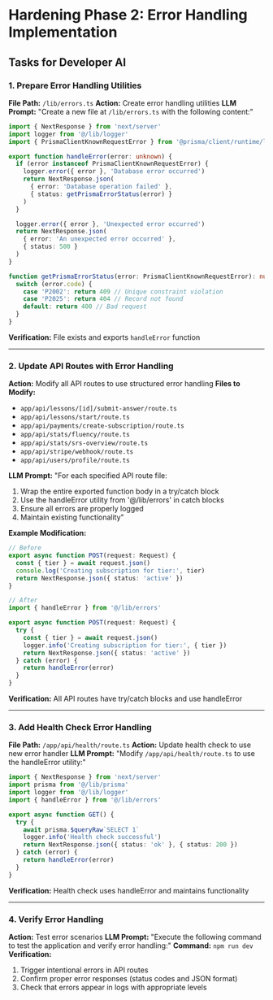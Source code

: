 # Hardening Phase 2: Error Handling Implementation

## Tasks for Developer AI

### 1. Prepare Error Handling Utilities
**File Path:** `/lib/errors.ts`
**Action:** Create error handling utilities
**LLM Prompt:** "Create a new file at `/lib/errors.ts` with the following content:"
```typescript
import { NextResponse } from 'next/server'
import logger from '@/lib/logger'
import { PrismaClientKnownRequestError } from '@prisma/client/runtime/library'

export function handleError(error: unknown) {
  if (error instanceof PrismaClientKnownRequestError) {
    logger.error({ error }, 'Database error occurred')
    return NextResponse.json(
      { error: 'Database operation failed' },
      { status: getPrismaErrorStatus(error) }
    )
  }

  logger.error({ error }, 'Unexpected error occurred')
  return NextResponse.json(
    { error: 'An unexpected error occurred' },
    { status: 500 }
  )
}

function getPrismaErrorStatus(error: PrismaClientKnownRequestError): number {
  switch (error.code) {
    case 'P2002': return 409 // Unique constraint violation
    case 'P2025': return 404 // Record not found
    default: return 400 // Bad request
  }
}
```
**Verification:** File exists and exports `handleError` function

---

### 2. Update API Routes with Error Handling
**Action:** Modify all API routes to use structured error handling
**Files to Modify:**
- `app/api/lessons/[id]/submit-answer/route.ts`
- `app/api/lessons/start/route.ts`
- `app/api/payments/create-subscription/route.ts`
- `app/api/stats/fluency/route.ts`
- `app/api/stats/srs-overview/route.ts`
- `app/api/stripe/webhook/route.ts`
- `app/api/users/profile/route.ts`

**LLM Prompt:** "For each specified API route file:
1. Wrap the entire exported function body in a try/catch block
2. Use the handleError utility from '@/lib/errors' in catch blocks
3. Ensure all errors are properly logged
4. Maintain existing functionality"

**Example Modification:**
```typescript
// Before
export async function POST(request: Request) {
  const { tier } = await request.json()
  console.log('Creating subscription for tier:', tier)
  return NextResponse.json({ status: 'active' })
}

// After
import { handleError } from '@/lib/errors'

export async function POST(request: Request) {
  try {
    const { tier } = await request.json()
    logger.info('Creating subscription for tier:', { tier })
    return NextResponse.json({ status: 'active' })
  } catch (error) {
    return handleError(error)
  }
}
```
**Verification:** All API routes have try/catch blocks and use handleError

---

### 3. Add Health Check Error Handling
**File Path:** `/app/api/health/route.ts`
**Action:** Update health check to use new error handler
**LLM Prompt:** "Modify `/app/api/health/route.ts` to use the handleError utility:"
```typescript
import { NextResponse } from 'next/server'
import prisma from '@/lib/prisma'
import logger from '@/lib/logger'
import { handleError } from '@/lib/errors'

export async function GET() {
  try {
    await prisma.$queryRaw`SELECT 1`
    logger.info('Health check successful')
    return NextResponse.json({ status: 'ok' }, { status: 200 })
  } catch (error) {
    return handleError(error)
  }
}
```
**Verification:** Health check uses handleError and maintains functionality

---

### 4. Verify Error Handling
**Action:** Test error scenarios
**LLM Prompt:** "Execute the following command to test the application and verify error handling:"
**Command:** `npm run dev`
**Verification:**
1. Trigger intentional errors in API routes
2. Confirm proper error responses (status codes and JSON format)
3. Check that errors appear in logs with appropriate levels